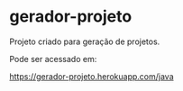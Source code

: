 # gerador-projeto

Projeto criado para geração de projetos.

Pode ser acessado em:

https://gerador-projeto.herokuapp.com/java
